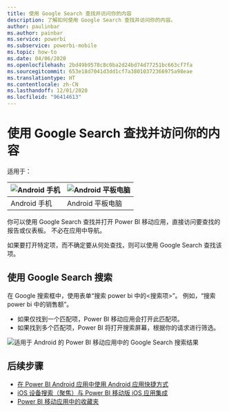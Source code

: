 ```yaml
---
title: 使用 Google Search 查找并访问你的内容
description: 了解如何使用 Google Search 查找并访问你的内容。
author: paulinbar
ms.author: painbar
ms.service: powerbi
ms.subservice: powerbi-mobile
ms.topic: how-to
ms.date: 04/06/2020
ms.openlocfilehash: 2bd49b9578c8c0ba2d24bd74d77251bc663cf7fa
ms.sourcegitcommit: 653e18d7041d3dd1cf7a38010372366975a98eae
ms.translationtype: HT
ms.contentlocale: zh-CN
ms.lasthandoff: 12/01/2020
ms.locfileid: "96414613"
---
```

# <a name="find-and-access-your-content-with-google-search"></a>使用 Google Search 查找并访问你的内容

适用于：

| ![Android 手机](./media/mobile-app-find-access-google-search/android-logo-40-px.png) | ![Android 平板电脑](./media/mobile-app-find-access-google-search/android-logo-40-px.png) |
|:--- |:--- |
| Android 手机 |Android 平板电脑 |

你可以使用 Google Search 查找并打开 Power BI 移动应用，直接访问要查找的报告或仪表板。 不必在应用中导航。

如果要打开特定项，而不确定要从何处查找，则可以使用 Google Search 查找该项。

## <a name="search-using-google-search"></a>使用 Google Search 搜索

在 Google 搜索框中，使用表单“搜索 power bi 中的&lt;搜索项&gt;”。 例如，“搜索 power bi 中的销售额”。

* 如果仅找到一个匹配项，Power BI 移动应用会打开此匹配项。
* 如果找到多个匹配项，Power BI 将打开搜索屏幕，根据你的请求进行筛选。

![适用于 Android 的 Power BI 移动应用中的 Google Search 搜索结果](media/mobile-app-find-access-google-search/mobile-google-search.png)

## <a name="next-steps"></a>后续步骤
* [在 Power BI Android 应用中使用 Android 应用快捷方式](mobile-app-quick-access-shortcuts.md)
* [iOS 设备搜索（聚焦）与 Power BI 移动版 iOS 应用集成](mobile-apps-ios-search-integration.md)
* [Power BI 移动应用中的收藏夹](mobile-apps-favorites.md)
